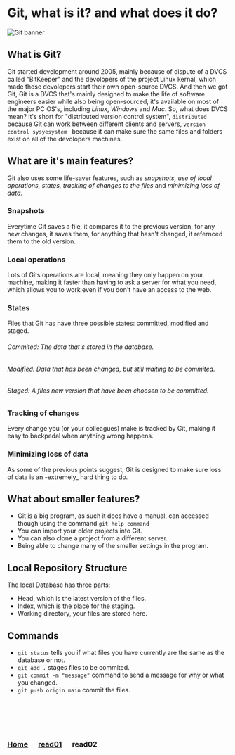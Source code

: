 # Git, what is it? and what does it do?
![Git banner](https://miro.medium.com/max/800/0*XMMzxGh9or2Vbikv.png)
## What is Git?
Git started development around 2005, mainly because of dispute of a DVCS called "BitKeeper" and the devolopers of the project Linux kernal, which made those devolopers start their own open-source DVCS.
And then we got Git, Git is a DVCS that's mainly designed to make the life of software engineers easier while also being open-sourced, it's available on most of the major PC OS's, including _Linux_, _Windows_ and _Mac_.
So, what does DVCS mean? it's short for "distributed version control system", `distributed` because Git can work between different clients and servers, `version control sysyesystem ` because it can make sure the same files and folders exist on all of the devolopers machines.

## What are it's main features?
Git also uses some life-saver features, such as _snapshots, use of local operations, states, tracking of changes to the files_ and _minimizing loss of data._
### Snapshots
Everytime Git saves a file, it compares it to the previous version, for any new changes, it saves them, for anything that hasn't changed, it refernced them to the old version.
### Local operations
Lots of Gits operations are local, meaning they only happen on your machine, making it faster than having to ask a server for what you need, which allows you to work even if you don't have an access to the web.
### States
Files that Git has have three possible states: committed, modified and staged.
###### Commited: The data that's stored in the database.
###### Modified: Data that has been changed, but still waiting to be commited.
###### Staged: A files new version that have been choosen to be committed.
### Tracking of changes
Every change you (or your colleagues) make is tracked by Git, making it easy to backpedal when anything wrong happens.
### Minimizing loss of data
As some of the previous points suggest, Git is designed to make sure loss of data is an -extremely_ hard thing to do. 
## What about smaller features?
- Git is a big program, as such it does have a manual, can accessed though using the command `git help command` 
- You can import your older projects into Git.
- You can also clone a project from a different server.
- Being able to change many of the smaller settings in the program.
## Local Repository Structure
The local Database has three parts:
- Head, which is the latest version of the files.
- Index, which is the place for the staging.
- Working directory, your files are stored here.
## Commands
- `git status` tells you if what files you have currently are the same as the database or not.
- `git add .` stages files to be commited.
- `git commit -m "message"` command to send a message for why or what you changed.
- `git push origin main` commit the files.

<br/><br/> 
<br/><br/>

### [Home](https://suhaib-ersan.github.io/reading-notes/) &nbsp;&nbsp;&nbsp;&nbsp;   [read01](https://suhaib-ersan.github.io/reading-notes/read01)  &nbsp;&nbsp;&nbsp;&nbsp; **read02**
 